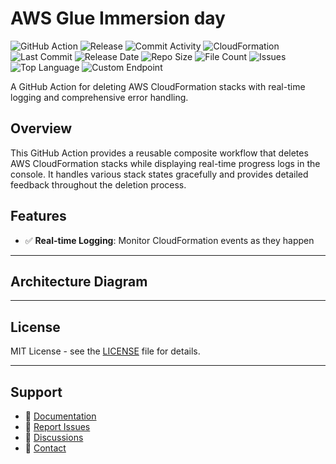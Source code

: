 # AWS Glue Immersion day

![GitHub Action](https://img.shields.io/badge/GitHub-Action-blue?logo=github)&nbsp;![Release](https://github.com/subhamay-bhattacharyya/0202-glue-cft/actions/workflows/release.yaml/badge.svg)&nbsp;![Commit Activity](https://img.shields.io/github/commit-activity/t/subhamay-bhattacharyya/0202-glue-cft)&nbsp;![CloudFormation](https://img.shields.io/badge/AWS-CloudFormation-orange?logo=amazonaws)&nbsp;![Last Commit](https://img.shields.io/github/last-commit/subhamay-bhattacharyya/0202-glue-cft)&nbsp;![Release Date](https://img.shields.io/github/release-date/subhamay-bhattacharyya/0202-glue-cft)&nbsp;![Repo Size](https://img.shields.io/github/repo-size/subhamay-bhattacharyya/0202-glue-cft)&nbsp;![File Count](https://img.shields.io/github/directory-file-count/subhamay-bhattacharyya/0202-glue-cft)&nbsp;![Issues](https://img.shields.io/github/issues/subhamay-bhattacharyya/0202-glue-cft)&nbsp;![Top Language](https://img.shields.io/github/languages/top/subhamay-bhattacharyya/0202-glue-cft)&nbsp;![Custom Endpoint](https://img.shields.io/endpoint?url=https://gist.githubusercontent.com/bsubhamay/bf28b5d279404ae12c5cced7a9531ae3/raw/0202-glue-cft.json?)


A GitHub Action for deleting AWS CloudFormation stacks with real-time logging and comprehensive error handling.

## Overview

This GitHub Action provides a reusable composite workflow that deletes AWS CloudFormation stacks while displaying real-time progress logs in the console. It handles various stack states gracefully and provides detailed feedback throughout the deletion process.

## Features

- ✅ **Real-time Logging**: Monitor CloudFormation events as they happen

---

## Architecture Diagram


---

## License

MIT License - see the [LICENSE](LICENSE) file for details.

---

## Support

- 📖 [Documentation](https://github.com/subhamay-bhattacharyya/0202-glue-cft/wiki)
- 🐛 [Report Issues](https://github.com/subhamay-bhattacharyya/0202-glue-cft/issues)
- 💬 [Discussions](https://github.com/subhamay-bhattacharyya/0202-glue-cft/discussions)
- 📧 [Contact](mailto:support@subhamay.aws@gmail.com)